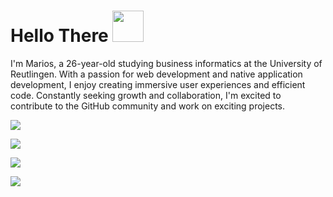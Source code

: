 # Hello There <img style="width:50px; height:50px;" src="https://lumiere-a.akamaihd.net/v1/images/image_24de51ea.gif" />
I'm Marios, a 26-year-old studying business informatics at the University of Reutlingen. 
With a passion for web development and native application development, 
I enjoy creating immersive user experiences and efficient code. Constantly seeking growth and collaboration, 
I'm excited to contribute to the GitHub community and work on exciting projects.

<div>
  <p>
    <img src="http://github-profile-summary-cards.vercel.app/api/cards/profile-details?username=whoismarios&theme=transparent" />
  </p>
  <p>
    <img src="https://github-readme-streak-stats.herokuapp.com/?user=whoismarios&hide_border=true&card_width=338&theme=transparent" />
  </p>
  <p>
    <img src="http://github-profile-summary-cards.vercel.app/api/cards/stats?username=whoismarios&theme=transparent" />
  </p>
  <p>
    <img src="https://github-readme-stats.vercel.app/api/top-langs/?username=whoismarios&langs_count=10&exclude_repo=&hide=jupyter%20notebook,vim%20script,cmake,makefile,batchfile,emacs%20lisp,css,html&hide_border=true&theme=transparent" />
  </p>
</div>